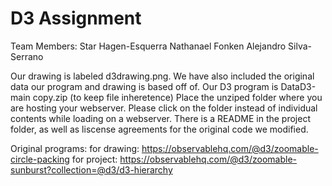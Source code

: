 # D3 Assignment

Team Members:
Star Hagen-Esquerra
Nathanael Fonken
Alejandro Silva-Serrano


Our drawing is labeled d3drawing.png.
We have also included the original data our program and drawing is based off of. 
Our D3 program is DataD3-main copy.zip (to keep file inheretence) 
Place the unziped folder where you are hosting your webserver. 
Please click on the folder instead of individual contents while loading on a webserver. There is a README in the project folder, as well as liscense agreements for the original code we modified. 

Original programs: 
for drawing: https://observablehq.com/@d3/zoomable-circle-packing
for project: https://observablehq.com/@d3/zoomable-sunburst?collection=@d3/d3-hierarchy
